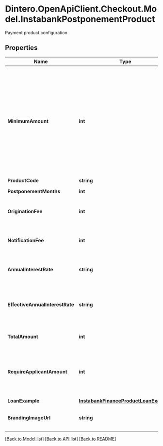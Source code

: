 # Dintero.OpenApiClient.Checkout.Model.InstabankPostponementProduct
Payment product configuration 

## Properties

Name | Type | Description | Notes
------------ | ------------- | ------------- | -------------
**MinimumAmount** | **int** | Minimum order amount for this product. The product option will be excluded in payments where the order amount is less than the minimum amount.  | [optional] 
**ProductCode** | **string** |  | 
**PostponementMonths** | **int** | Number of months  | 
**OriginationFee** | **int** | The startup fee for the payment product  | 
**NotificationFee** | **int** | The notification fee for the payment product  | [optional] 
**AnnualInterestRate** | **string** | The interest rate for the payment product.  | 
**EffectiveAnnualInterestRate** | **string** | The effective annual interest rate for the payment product  | [optional] [readonly] 
**TotalAmount** | **int** | The total amount to pay | [optional] [readonly] 
**RequireApplicantAmount** | **int** | The limit for when instabank will require a full applicant during payment.  | [optional] 
**LoanExample** | [**InstabankFinanceProductLoanExample**](InstabankFinanceProductLoanExample.md) |  | [optional] 
**BrandingImageUrl** | **string** | Url for a custom branding image | [optional] 

[[Back to Model list]](../README.md#documentation-for-models) [[Back to API list]](../README.md#documentation-for-api-endpoints) [[Back to README]](../README.md)

